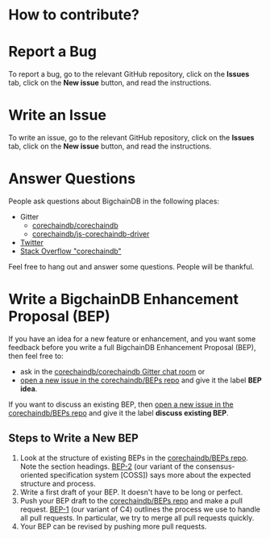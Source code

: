 <!---
Copyright © 2020 Interplanetary Database Association e.V.,
BigchainDB and IPDB software contributors.
SPDX-License-Identifier: (Apache-2.0 AND CC-BY-4.0)
Code is Apache-2.0 and docs are CC-BY-4.0
--->

How to contribute?
==================

# Report a Bug

To report a bug, go to the relevant GitHub repository, click on the **Issues** tab, click on the **New issue** button, and read the instructions.

# Write an Issue

To write an issue, go to the relevant GitHub repository, click on the **Issues** tab, click on the **New issue** button, and read the instructions.

# Answer Questions

People ask questions about BigchainDB in the following places:

- Gitter
  - [corechaindb/corechaindb](https://gitter.im/corechaindb/corechaindb)
  - [corechaindb/js-corechaindb-driver](https://gitter.im/corechaindb/js-corechaindb-driver)
- [Twitter](https://twitter.com/corechaindb)
- [Stack Overflow "corechaindb"](https://stackoverflow.com/search?q=corechaindb)

Feel free to hang out and answer some questions. People will be thankful.

# Write a BigchainDB Enhancement Proposal (BEP)

If you have an idea for a new feature or enhancement, and you want some feedback before you write a full BigchainDB Enhancement Proposal (BEP), then feel free to:
  - ask in the [corechaindb/corechaindb Gitter chat room](https://gitter.im/corechaindb/corechaindb) or
  - [open a new issue in the corechaindb/BEPs repo](https://github.com/corechaindb/BEPs/issues/new) and give it the label **BEP idea**.

If you want to discuss an existing BEP, then [open a new issue in the corechaindb/BEPs repo](https://github.com/corechaindb/BEPs/issues/new) and give it the label **discuss existing BEP**.

## Steps to Write a New BEP

1. Look at the structure of existing BEPs in the [corechaindb/BEPs repo](https://github.com/corechaindb/BEPs). Note the section headings. [BEP-2](https://github.com/corechaindb/BEPs/tree/master/2) (our variant of the consensus-oriented specification system [COSS]) says more about the expected structure and process.
1. Write a first draft of your BEP. It doesn't have to be long or perfect.
1. Push your BEP draft to the [corechaindb/BEPs repo](https://github.com/corechaindb/BEPs) and make a pull request. [BEP-1](https://github.com/corechaindb/BEPs/tree/master/1) (our variant of C4) outlines the process we use to handle all pull requests. In particular, we try to merge all pull requests quickly.
1. Your BEP can be revised by pushing more pull requests.